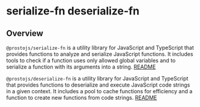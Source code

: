 # serialize-fn deserialize-fn

## Overview

`@prostojs/serialize-fn` is a utility library for JavaScript and TypeScript that provides functions to analyze and serialize JavaScript functions. It includes tools to check if a function uses only allowed global variables and to serialize a function with its arguments into a string. [README](packages/serialize/README.md)

`@prostojs/deserialize-fn` is a utility library for JavaScript and TypeScript that provides functions to deserialize and execute JavaScript code strings in a given context. It includes a pool to cache functions for efficiency and a function to create new functions from code strings. [README](packages/deserialize/README.md)
